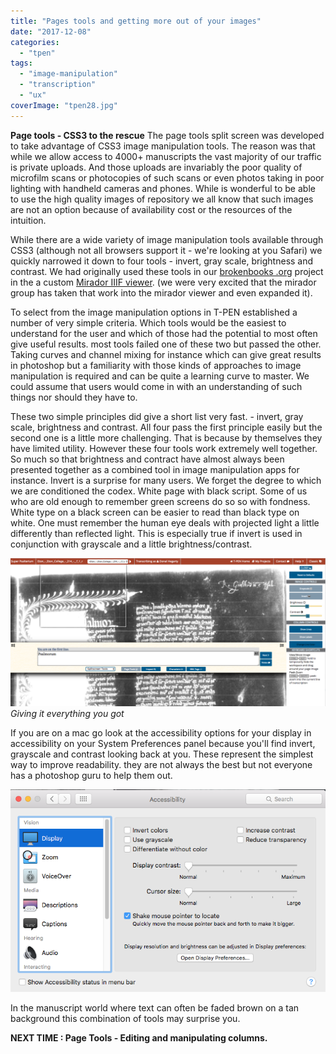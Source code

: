 ```yaml
---
title: "Pages tools and getting more out of your images"
date: "2017-12-08"
categories: 
  - "tpen"
tags: 
  - "image-manipulation"
  - "transcription"
  - "ux"
coverImage: "tpen28.jpg"
---
```


**Page tools - CSS3 to the rescue** The page tools split screen was developed to take advantage of CSS3 image manipulation tools. The reason was that while we allow access to 4000+ manuscripts the vast majority of our traffic is private uploads. And those uploads are invariably the poor quality of microfilm scans or photocopies of such scans or even photos taking in poor lighting with handheld cameras and phones. While is wonderful to be able to use the high quality images of  repository we all know that such images are not an option because of availability cost or the resources of the intuition.

While there are a wide variety of image manipulation tools available through CSS3 (although not all browsers support it - we're looking at you Safari) we quickly narrowed it down to four tools - invert, gray scale, brightness and contrast. We had originally used these tools in our [brokenbooks .org](http://brokenbooks.org) project in the a custom [Mirador IIIF viewer](http://projectmirador.org). (we were very excited that the mirador group has taken that work into the mirador viewer and even expanded it).

To select from the image manipulation options in T-PEN established a number of very simple criteria. Which tools would be the easiest to understand for the user and which of those had the potential to most often give useful results. most tools failed one of these two but passed the other. Taking curves and channel mixing for instance which can give great results in photoshop but a familiarity with those kinds of approaches to image manipulation is required and can be quite a learning curve to master. We could assume that users would come in with an understanding of such things nor should they have to.

These two simple principles did give a short list very fast. -  invert, gray scale, brightness and  contrast. All four pass the first principle easily but the second one is a little more challenging. That is because by themselves they have limited utility. However these four tools work extremely well together. So much so that brightness and contract have almost always been presented together as a combined tool in image manipulation apps for instance. Invert is a surprise for many users. We forget the degree to which we are conditioned the codex. White page with black script. Some of us who are old enough to remember green screens do so so with fondness. White type on a black screen can be easier to read than black type on white. One must remember the human eye deals with projected light a little differently than reflected light. This is especially true if invert is used in conjunction with grayscale and a little brightness/contrast.

[![](/assets/images/Screen-Shot-2017-03-29-at-11.25.57-AM-1024x482.png)](http://ongcdh.org/wp-content/uploads/2017/03/Screen-Shot-2017-03-29-at-11.25.57-AM.png)_Giving it everything you got_

If you are on a mac go look at the accessibility options for your display in accessibility on your System Preferences panel because you'll find invert, grayscale and contrast looking back at you. These represent the simplest way to improve readability. they are not always the best but not everyone has a photoshop guru to help them out.

[![](/assets/images/Screen-Shot-2017-03-29-at-11.24.24-AM.png)](http://ongcdh.org/wp-content/uploads/2017/03/Screen-Shot-2017-03-29-at-11.24.24-AM.png)

In the manuscript world where text can often be faded brown on a tan background this combination of tools may surprise you.

 

 

**NEXT TIME : Page Tools - Editing and manipulating columns.**
